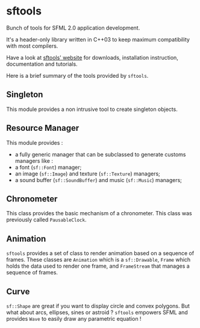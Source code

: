 sftools
=======

Bunch of tools for SFML 2.0 application development.

It's a header-only library written in C++03 to keep maximum compatibility with most compilers.

Have a look at [sftools' website](http://mantognini.github.com/sftools/) for downloads, installation instruction, documentation and tutorials.

Here is a brief summary of the tools provided by `sftools`.


Singleton
---------

This module provides a non intrusive tool to create singleton objects.


Resource Manager
----------------

This module provides :

* a fully generic manager that can be subclassed to generate customs managers like :
* a font (`sf::Font`) manager;
* an image (`sf::Image`) and texture (`sf::Texture`) managers;
* a sound buffer (`sf::SoundBuffer`) and music (`sf::Music`) managers;


Chronometer
-----------

This class provides the basic mechanism of a chronometer. This class was previously called `PausableClock`.


Animation
---------

`sftools` provides a set of class to render animation based on a sequence of frames. These classes are `Animation` which is a `sf::Drawable`, `Frame` which holds the data used to render one frame, and `FrameStream` that manages a sequence of frames.


Curve
-----

`sf::Shape` are great if you want to display circle and convex polygons. But what about arcs, ellipses, sines or astroid ? `sftools` empowers SFML and provides `Wave` to easily draw any parametric equation !

